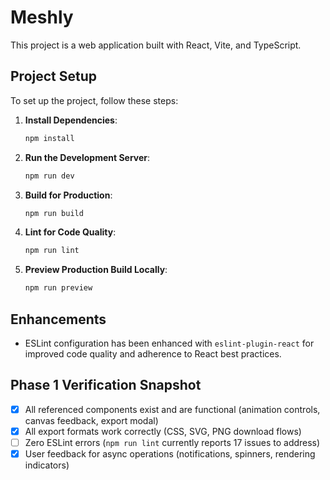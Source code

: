 # Meshly

This project is a web application built with React, Vite, and TypeScript.

## Project Setup

To set up the project, follow these steps:

1.  **Install Dependencies**:

    ```bash
    npm install
    ```

2.  **Run the Development Server**:

    ```bash
    npm run dev
    ```

3.  **Build for Production**:

    ```bash
    npm run build
    ```

4.  **Lint for Code Quality**:

    ```bash
    npm run lint
    ```

5.  **Preview Production Build Locally**:

    ```bash
    npm run preview
    ```

## Enhancements

-   ESLint configuration has been enhanced with `eslint-plugin-react` for improved code quality and adherence to React best practices.

## Phase 1 Verification Snapshot

-   [x] All referenced components exist and are functional (animation controls, canvas feedback, export modal)
-   [x] All export formats work correctly (CSS, SVG, PNG download flows)
-   [ ] Zero ESLint errors (`npm run lint` currently reports 17 issues to address)
-   [x] User feedback for async operations (notifications, spinners, rendering indicators)
